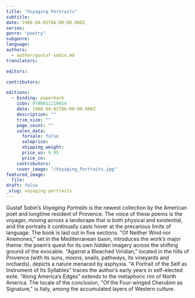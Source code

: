 ```yaml
---
title: "Voyaging Portraits"
subtitle:
date: 1988-04-01T06:00:00.000Z
series:
genre: "poetry"
subgenre:
language:
authors:
  - author/gustaf-sobin.md
translators:

editors:

contributors:

editions:
  - binding: paperback
    isbn: 9780811210614
    date: 1988-04-01T06:00:00.000Z
    description: ""
    trim_size: ""
    page_count: ""
    sales_data:
      forsale: false
      saleprice:
      shipping_weight:
      price_us: 9.95
      price_cn:
    contributors:
    cover_image: "/Voyaging_Portraits.jpg"
featured_image:
  file:
draft: false
_slug: voyaging-portraits
---
```


Gustaf Sobin’s _Voyaging Portraits_ is the newest collection by the American poet and longtime resident of Provence. The voice of these poems is the voyager, moving across a landscape that is both physical and existential, and the portraits it continually casts hover at the precarious limits of language. The book is laid out in five sections. "Of Neither Wind nor Anemones,” set in the Mediterranean basin, introduces the work’s major theme: the poem’s quest for its own hidden imagery across the shifting ground of the evocable. "Against a Bleached Viridian," located in the hills of Provence (with its suns, moons, snails, pathways, its vineyards and orchards), depicts a nature menaced by asphyxia. "A Portrait of the Self as Instrument of Its Syllables" traces the author’s early years in self-elected exile. "Along America’s Edges" extends to the metaphoric rim of North America. The locale of the conclusion, "Of the Four-winged Cherubim as Signature," is Italy, among the accumulated layers of Western culture.

